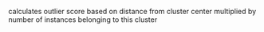 calculates outlier score based on distance from cluster center multiplied by number of instances belonging to this cluster